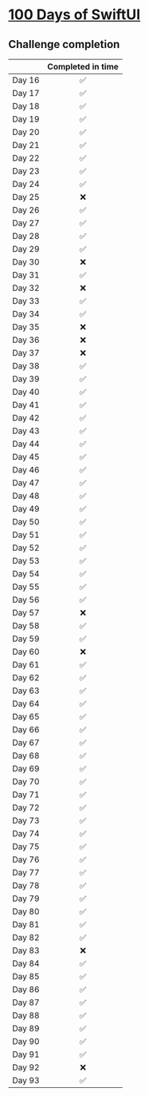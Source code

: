 # [100 Days of SwiftUI](https://www.hackingwithswift.com/100/swiftui)

## Challenge completion
|                 | Completed in time |
| --------------- | :------: |
| Day 16  |✅|
| Day 17  |✅|
| Day 18  |✅|
| Day 19  |✅|
| Day 20  |✅|
| Day 21  |✅|
| Day 22  |✅|
| Day 23  |✅|
| Day 24  |✅|
| Day 25 |❌|
| Day 26 |✅|
| Day 27 |✅|
| Day 28 |✅|
| Day 29 |✅|
| Day 30 |❌|
| Day 31 |✅|
| Day 32 |❌|
| Day 33 |✅|
| Day 34 |✅|
| Day 35 |❌|
| Day 36 |❌|
| Day 37 |❌|
| Day 38 |✅|
| Day 39 |✅|
| Day 40 |✅|
| Day 41 |✅|
| Day 42 |✅|
| Day 43 |✅|
| Day 44 |✅|
| Day 45 |✅|
| Day 46 |✅|
| Day 47 |✅|
| Day 48 |✅|
| Day 49 |✅|
| Day 50 |✅|
| Day 51 |✅|
| Day 52 |✅|
| Day 53 |✅|
| Day 54 |✅|
| Day 55 |✅|
| Day 56 |✅|
| Day 57 |❌|
| Day 58 |✅|
| Day 59 |✅|
| Day 60 |❌|
| Day 61 |✅|
| Day 62 |✅|
| Day 63 |✅|
| Day 64 |✅|
| Day 65 |✅|
| Day 66 |✅|
| Day 67 |✅|
| Day 68 |✅|
| Day 69 |✅|
| Day 70 |✅|
| Day 71 |✅|
| Day 72 |✅|
| Day 73 |✅|
| Day 74 |✅|
| Day 75 |✅|
| Day 76 |✅|
| Day 77 |✅|
| Day 78 |✅|
| Day 79 |✅|
| Day 80 |✅|
| Day 81 |✅|
| Day 82 |✅|
| Day 83 |❌|
| Day 84 |✅|
| Day 85 |✅|
| Day 86 |✅|
| Day 87 |✅|
| Day 88 |✅|
| Day 89 |✅|
| Day 90 |✅|
| Day 91 |✅|
| Day 92 |❌|
| Day 93 |✅|
